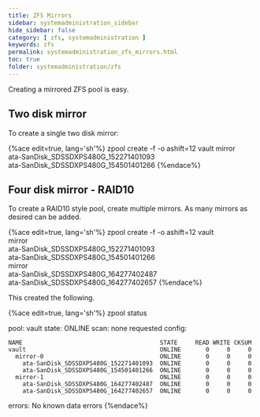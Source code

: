```yaml
---
title: ZFS Mirrors
sidebar: systemadministration_sidebar
hide_sidebar: false
category: [ zfs, systemadministration ]
keywords: zfs
permalink: systemadministration_zfs_mirrors.html
toc: true
folder: systemadministration/zfs
---
```


Creating a mirrored ZFS pool is easy.

## Two disk mirror

To create a single two disk mirror:

{%ace edit=true, lang='sh'%}
zpool create -f -o ashift=12 vault mirror \
                ata-SanDisk_SDSSDXPS480G_152271401093 \
                ata-SanDisk_SDSSDXPS480G_154501401266
{%endace%}

## Four disk mirror - RAID10

To create a RAID10 style pool, create multiple mirrors. As many mirrors as desired can be added.

{%ace edit=true, lang='sh'%}
zpool create -f -o ashift=12 vault \
              mirror \
                ata-SanDisk_SDSSDXPS480G_152271401093 \
                ata-SanDisk_SDSSDXPS480G_154501401266 \
              mirror \
                ata-SanDisk_SDSSDXPS480G_164277402487 \
                ata-SanDisk_SDSSDXPS480G_164277402657
{%endace%}

This created the following.

{%ace edit=true, lang='sh'%}
zpool status

  pool: vault
 state: ONLINE
  scan: none requested
config:

	NAME                                       STATE     READ WRITE CKSUM
	vault                                      ONLINE       0     0     0
	  mirror-0                                 ONLINE       0     0     0
	    ata-SanDisk_SDSSDXPS480G_152271401093  ONLINE       0     0     0
	    ata-SanDisk_SDSSDXPS480G_154501401266  ONLINE       0     0     0
	  mirror-1                                 ONLINE       0     0     0
	    ata-SanDisk_SDSSDXPS480G_164277402487  ONLINE       0     0     0
	    ata-SanDisk_SDSSDXPS480G_164277402657  ONLINE       0     0     0

errors: No known data errors
{%endace%}
